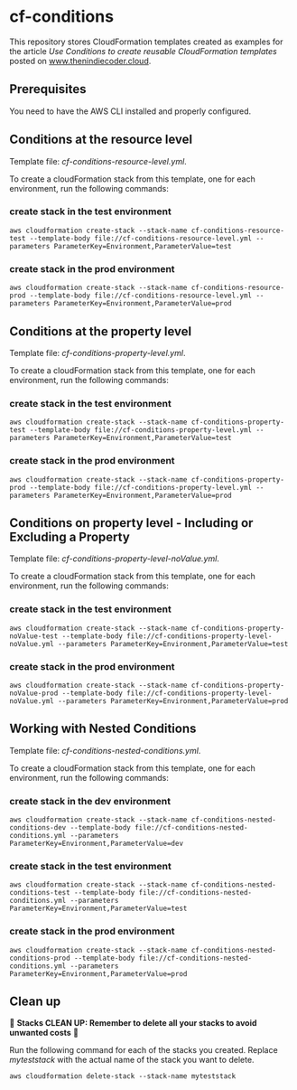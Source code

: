 # cf-conditions
This repository stores CloudFormation templates created as examples for the article *Use Conditions to create reusable CloudFormation templates* posted on www.thenindiecoder.cloud.

## Prerequisites
You need to have the AWS CLI installed and properly configured.

## Conditions at the resource level
Template file: *cf-conditions-resource-level.yml*.

To create a cloudFormation stack from this template, one for each environment, run the following commands:
### create stack in the test environment
```shell
aws cloudformation create-stack --stack-name cf-conditions-resource-test --template-body file://cf-conditions-resource-level.yml --parameters ParameterKey=Environment,ParameterValue=test
```
### create stack in the prod environment
```shell
aws cloudformation create-stack --stack-name cf-conditions-resource-prod --template-body file://cf-conditions-resource-level.yml --parameters ParameterKey=Environment,ParameterValue=prod
```

## Conditions at the property level
Template file: *cf-conditions-property-level.yml*. 

To create a cloudFormation stack from this template, one for each environment, run the following commands:
### create stack in the test environment
```shell
aws cloudformation create-stack --stack-name cf-conditions-property-test --template-body file://cf-conditions-property-level.yml --parameters ParameterKey=Environment,ParameterValue=test
```
### create stack in the prod environment
```shell
aws cloudformation create-stack --stack-name cf-conditions-property-prod --template-body file://cf-conditions-property-level.yml --parameters ParameterKey=Environment,ParameterValue=prod
```
## Conditions on property level -  Including or Excluding a Property
Template file: *cf-conditions-property-level-noValue.yml*. 

To create a cloudFormation stack from this template, one for each environment, run the following commands:
### create stack in the test environment
```shell
aws cloudformation create-stack --stack-name cf-conditions-property-noValue-test --template-body file://cf-conditions-property-level-noValue.yml --parameters ParameterKey=Environment,ParameterValue=test
```
### create stack in the prod environment
```shell
aws cloudformation create-stack --stack-name cf-conditions-property-noValue-prod --template-body file://cf-conditions-property-level-noValue.yml --parameters ParameterKey=Environment,ParameterValue=prod
```

## Working with Nested Conditions
Template file: *cf-conditions-nested-conditions.yml*.

To create a cloudFormation stack from this template, one for each environment, run the following commands:
### create stack in the dev environment
```shell
aws cloudformation create-stack --stack-name cf-conditions-nested-conditions-dev --template-body file://cf-conditions-nested-conditions.yml --parameters ParameterKey=Environment,ParameterValue=dev
```
### create stack in the test environment
```shell
aws cloudformation create-stack --stack-name cf-conditions-nested-conditions-test --template-body file://cf-conditions-nested-conditions.yml --parameters ParameterKey=Environment,ParameterValue=test
```
### create stack in the prod environment
```shell
aws cloudformation create-stack --stack-name cf-conditions-nested-conditions-prod --template-body file://cf-conditions-nested-conditions.yml --parameters ParameterKey=Environment,ParameterValue=prod
```

## Clean up
🚨 **Stacks CLEAN UP: Remember to delete all your stacks to avoid unwanted costs** 🚨 

Run the following command for each of the stacks you created. Replace *myteststack* with the actual name of the stack you want to delete.
```shell
aws cloudformation delete-stack --stack-name myteststack
```
